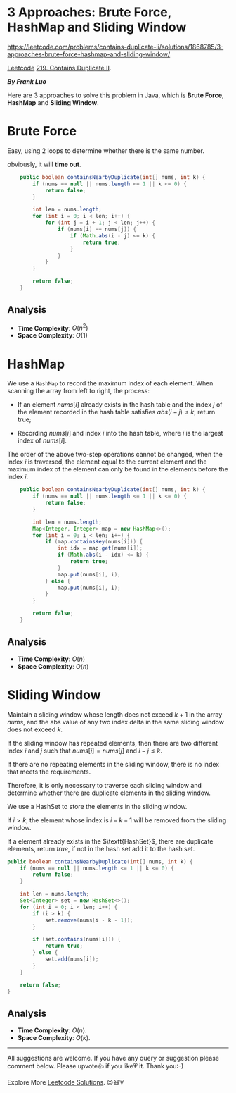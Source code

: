 # 3 Approaches: Brute Force, HashMap and Sliding Window

https://leetcode.com/problems/contains-duplicate-ii/solutions/1868785/3-approaches-brute-force-hashmap-and-sliding-window/

[Leetcode](https://leetcode.com/) [219. Contains Duplicate II](https://leetcode.com/problems/contains-duplicate-ii/).

***By Frank Luo***

Here are $3$ approaches to solve this problem in Java, which is **Brute Force**, **HashMap** and **Sliding Window**.


# Brute Force

Easy, using $2$ loops to determine whether there is the same number.

obviously, it will **time out**.

```java
    public boolean containsNearbyDuplicate(int[] nums, int k) {
        if (nums == null || nums.length <= 1 || k <= 0) {
            return false;
        }

        int len = nums.length;
        for (int i = 0; i < len; i++) {
            for (int j = i + 1; j < len; j++) {
                if (nums[i] == nums[j]) {
                    if (Math.abs(i - j) <= k) {
                        return true;
                    }
                }
            }
        }

        return false;
    }
```

## Analysis

- **Time Complexity**: $O(n^2)$
- **Space Complexity**: $O(1)$

# HashMap

We use a $\texttt{HashMap}$ to record the maximum index of each element. When scanning the array from left to right, the process:

- If an element $\textit{nums}[i]$ already exists in the hash table and the index $j$ of the element recorded in the hash table satisfies $abs(i - j) \le k$, return $\text{true}$;

- Recording $\textit{nums}[i]$ and index $i$ into the hash table, where $i$ is the largest index of $\textit{nums}[i]$.

The order of the above two-step operations cannot be changed, when the index $i$ is traversed, the element equal to the current element and the maximum index of the element can only be found in the elements before the index $i$.

```java
    public boolean containsNearbyDuplicate(int[] nums, int k) {
        if (nums == null || nums.length <= 1 || k <= 0) {
            return false;
        }

        int len = nums.length;
        Map<Integer, Integer> map = new HashMap<>();
        for (int i = 0; i < len; i++) {
            if (map.containsKey(nums[i])) {
                int idx = map.get(nums[i]);
                if (Math.abs(i - idx) <= k) {
                    return true;
                }
                map.put(nums[i], i);
            } else {
                map.put(nums[i], i);
            }
        }

        return false;
    }
```

## Analysis

- **Time Complexity**: $O(n)$
- **Space Complexity**: $O(n)$

# Sliding Window

Maintain a sliding window whose length does not exceed $k + 1$ in the array $\textit{nums}$, and the abs value of any two index delta in the same sliding window does not exceed $k$. 

If the sliding window has repeated elements, then there are two different index $i$ and $j$ such that $\textit{nums}[i] = \textit{nums}[j]$ and $i - j \le k$. 

If there are no repeating elements in the sliding window, there is no index that meets the requirements. 

Therefore, it is only necessary to traverse each sliding window and determine whether there are duplicate elements in the sliding window.

We use a HashSet to store the elements in the sliding window. 

If $i > k$, the element whose index is $i - k - 1$ will be removed from the sliding window.

If a element already exists in the $\textt{HashSet}$, there are duplicate elements, return $\textit{true}$, if not in the hash set add it to the hash set.

```java
public boolean containsNearbyDuplicate(int[] nums, int k) {
	if (nums == null || nums.length <= 1 || k <= 0) {
		return false;
	}

	int len = nums.length;
	Set<Integer> set = new HashSet<>();
	for (int i = 0; i < len; i++) {
		if (i > k) {
			set.remove(nums[i - k - 1]);
		}

		if (set.contains(nums[i])) {
			return true;
		} else {
			set.add(nums[i]);
		}
	}

	return false;
}
```

## Analysis

- **Time Complexity**: $O(n)$.
- **Space Complexity**: $O(k)$.

--------------------------

All suggestions are welcome. 
If you have any query or suggestion please comment below.
Please upvote👍 if you like💗 it. Thank you:-)

Explore More [Leetcode Solutions](https://leetcode.com/discuss/general-discussion/1868912/My-Leetcode-Solutions-All-In-One). 😉😃💗

